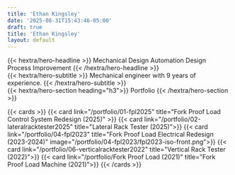 ```yaml
---
title: 'Ethan Kingsley'
date: '2025-08-31T15:43:46-05:00'
draft: true
title: 'Ethan Kingsley'
layout: default
---
```


<div class="hx:mt-6 hx:mb-6">
{{< hextra/hero-headline >}}
	Mechanical Design 
	Automation Design
	Process Improvement
{{< /hextra/hero-headline >}}
</div>

<div class="hx:mb-12">
{{< hextra/hero-subtitle >}}
  Mechanical engineer with 9 years of experience. 
{{< /hextra/hero-subtitle >}}
</div>

<div class="hx:mt-6 hx:mb-6">
{{< hextra/hero-section heading="h3">}}
	Portfolio
{{< /hextra/hero-section >}}
</div>

{{< cards >}}
	{{< card link="/portfolio/01-fpl2025" title="Fork Proof Load Control System Redesign (2025)" >}}
	{{< card link="/portfolio/02-lateralracktester2025" title="Lateral Rack Tester (2025)">}}
	{{< card link="/portfolio/04-fpl2023" title="Fork Proof Load Electrical Redesign (2023-2024)" image="/portfolio/04-fpl2023/fpl2023-iso-front.png">}}
	{{< card link="/portfolio/06-verticalracktester2022" title="Vertical Rack Tester (2022)">}}
	{{< card link="/portfolio/Fork Proof Load (2021)" title="Fork Proof Load Machine (2021)">}}
{{< /cards >}}
